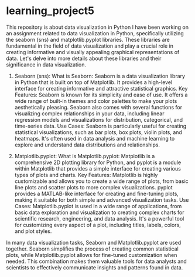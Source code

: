 # learning_project5
This repository is about data visualization in Python
I have been working on an assignment related to data visualization in Python, specifically utilizing the seaborn (sns) and matplotlib.pyplot libraries. These libraries are fundamental in the field of data visualization and play a crucial role in creating informative and visually appealing graphical representations of data. Let's delve into more details about these libraries and their significance in data visualization.
1. Seaborn (sns):
  What is Seaborn: Seaborn is a data visualization library in Python that is built on top of Matplotlib. It provides a high-level interface for creating informative and attractive                    statistical graphics.
  Key Features: Seaborn is known for its simplicity and ease of use. It offers a wide range of built-in themes and color palettes to make your plots aesthetically pleasing.                        Seaborn also comes with several functions for visualizing complex relationships in your data, including linear regression models and visualizations for                             distribution, categorical, and time-series data.
  Use Cases: Seaborn is particularly useful for creating statistical visualizations, such as bar plots, box plots, violin plots, and heatmaps. It's often used in data analysis and              machine learning to explore and understand data distributions and relationships.

2. Matplotlib.pyplot:
  What is Matplotlib.pyplot: Matplotlib is a comprehensive 2D plotting library for Python, and pyplot is a module within Matplotlib that provides a simple interface for creating                                various types of plots and charts.
  Key Features: Matplotlib is highly customizable and allows you to create a wide range of plots, from basic line plots and scatter plots to more complex visualizations. pyplot                    provides a MATLAB-like interface for creating and fine-tuning plots, making it suitable for both simple and advanced visualization tasks.
  Use Cases: Matplotlib.pyplot is used in a wide range of applications, from basic data exploration and visualization to creating complex charts for scientific research,                        engineering, and data analysis. It's a powerful tool for customizing every aspect of a plot, including titles, labels, colors, and plot styles.

In many data visualization tasks, Seaborn and Matplotlib.pyplot are used together. Seaborn simplifies the process of creating common statistical plots, while Matplotlib.pyplot allows for fine-tuned customization when needed. This combination makes them valuable tools for data analysts and scientists to effectively communicate insights and patterns found in data.
